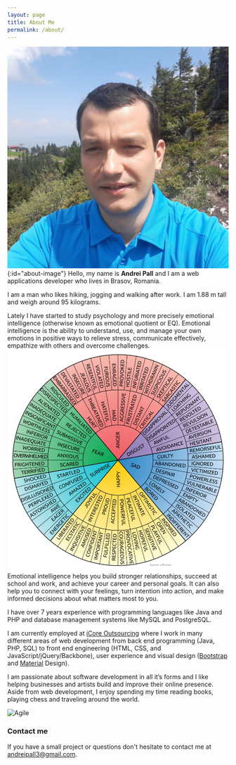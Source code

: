 ```yaml
---
layout: page
title: About Me
permalink: /about/
---
```

![Andrei Pall](/assets/img/andrei.jpg){:id="about-image"}
Hello, my name is <strong>Andrei Pall</strong> and I am a web applications developer who lives in Brasov, Romania.

I am a man who likes hiking, jogging and walking after work. I am 1.88 m tall and weigh around 95 kilograms.

Lately I have started to study psychology and more precisely emotional intelligence (otherwise known as emotional quotient or EQ). Emotional intelligence is the ability to understand, use, and manage your own emotions in positive ways to relieve stress, communicate effectively, empathize with others and overcome challenges. 
<img src="/assets/img/emotions.png" id="emotions-image" title="Emotions" />
Emotional intelligence helps you build stronger relationships, succeed at school and work, and achieve your career and personal goals. It can also help you to connect with your feelings, turn intention into action, and make informed decisions about what matters most to you.

I have over 7 years experience with programming languages like Java and PHP and database management systems like MySQL and PostgreSQL.

I am currently employed at <a href="https://www.icore.ro" target="_blank">iCore Outsourcing</a> where I work in many different areas of web development from back end programming (Java, PHP, SQL) to front end engineering (HTML, CSS, and JavaScript/jQuery/Backbone), user experience and visual design (<a href="https://getbootstrap.com" target="_blank">Bootstrap</a> and <a href="https://material.io" target="_blank">Material</a> Design).

I am passionate about software development in all it’s forms and I like helping businesses and artists build and improve their online presence. Aside from web development, I enjoy spending my time reading books, playing chess and traveling around the world.

<img src="../assets/img/agile.png" id="agile-image" title="Agile" />

### Contact me

If you have a small project or questions don't hesitate to contact me at <a href="mailto:andreipall3@gmail.com">andreipall3@gmail.com</a>.
